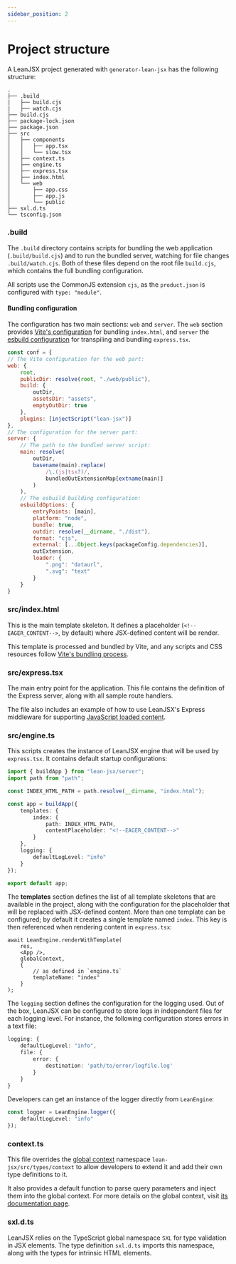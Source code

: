 ```yaml
---
sidebar_position: 2
---
```


# Project structure

A LeanJSX project generated with `generator-lean-jsx` has the following structure:

```
.
├── .build
|   ├── build.cjs
|   ├── watch.cjs
├── build.cjs
├── package-lock.json
├── package.json
├── src
│   ├── components
│   │   ├── app.tsx
│   │   └── slow.tsx
│   ├── context.ts
│   ├── engine.ts
│   ├── express.tsx
│   ├── index.html
│   └── web
│       ├── app.css
│       ├── app.js
│       └── public
├── sxl.d.ts
└── tsconfig.json
```



### .build
The `.build` directory contains scripts for bundling the web application (`.build/build.cjs`) and to run the bundled server, watching for file changes `.build/watch.cjs`. Both of these files depend on the root file `build.cjs`, which contains the full bundling configuration.

All scripts use the CommonJS extension `cjs`, as the `product.json` is configured with `type: "module"`.

#### Bundling configuration

The configuration has two main sections: `web` and `server`. The `web` section provides [Vite's configuration](https://vitejs.dev/config/) for bundling `index.html`, and `server` the [esbuild configuration](https://esbuild.github.io/api/) for transpiling and bundling `express.tsx`.

```js
const conf = {
// The Vite configuration for the web part:
web: {
    root,
    publicDir: resolve(root, "./web/public"),
    build: {
        outDir,
        assetsDir: "assets",
        emptyOutDir: true
    },
    plugins: [injectScript("lean-jsx")]
},
// The configuration for the server part:
server: {
    // The path to the bundled server script:
    main: resolve(
        outDir,
        basename(main).replace(
            /\.(js|tsx?)/,
            bundledOutExtensionMap[extname(main)]
        )
    ),
    // The esbuild building configuration:
    esbuildOptions: {
        entryPoints: [main],
        platform: "node",
        bundle: true,
        outdir: resolve(__dirname, "./dist"),
        format: "cjs",
        external: [...Object.keys(packageConfig.dependencies)],
        outExtension,
        loader: {
            ".png": "dataurl",
            ".svg": "text"
        }
    }
}
```

### src/index.html

This is the main template skeleton. It defines a placeholder (`<!--EAGER_CONTENT-->`, by default) where JSX-defined content will be render.

This template is processed and bundled by Vite, and any scripts and CSS resources follow [Vite's bundling process](https://vitejs.dev/guide/build.html).

### src/express.tsx

The main entry point for the application. This file contains the definition of the Express server, along with all sample route handlers.

The file also includes an example of how to use LeanJSX's Express middleware for supporting [JavaScript loaded content](/docs/architecture/static-vs-dynamic#getdynamiccomponent).

### src/engine.ts

This scripts creates the instance of LeanJSX engine that will be used by `express.tsx`. It contains default startup configurations:

```ts
import { buildApp } from "lean-jsx/server";
import path from "path";

const INDEX_HTML_PATH = path.resolve(__dirname, "index.html");

const app = buildApp({
    templates: {
        index: {
            path: INDEX_HTML_PATH,
            contentPlaceholder: "<!--EAGER_CONTENT-->"
        }
    },
    logging: {
        defaultLogLevel: "info"
    }
});

export default app;
```

The **templates** section defines the list of all template skeletons that are available in the project, along with the configuration for the placeholder that will be replaced with JSX-defined content. More than one template can be configured; by default it creates a single template named `index`. This key is then referenced when rendering content in `express.tsx`:

```tsx
await LeanEngine.renderWithTemplate(
    res,
    <App />,
    globalContext,
    {
        // as defined in `engine.ts`
        templateName: "index"
    }
);
```

The `logging` section defines the configuration for the logging used. Out of the box, LeanJSX can be configured to store logs in independent files for each logging level. For instance, the following configuration stores errors in a text file:

```ts
logging: {
    defaultLogLevel: "info",
    file: {
        error: {
            destination: 'path/to/error/logfile.log'
        }
    }
}
```

Developers can get an instance of the logger directly from `LeanEngine`:

```ts
const logger = LeanEngine.logger({
    defaultLogLevel: "info"
});
```

### context.ts

This file overrides the [global context](/docs/architecture/state-and-context#global-context) namespace `lean-jsx/src/types/context` to allow developers to extend it and add their own type definitions to it.

It also provides a default function to parse query parameters and inject them into the global context. For more details on the global context, visit [its documentation page](/docs/architecture/state-and-context#global-context).

### sxl.d.ts

LeanJSX relies on the TypeScript global namespace `SXL` for type validation in JSX elements. The type definition `sxl.d.ts` imports this namespace, along with the types for intrinsic HTML elements.
